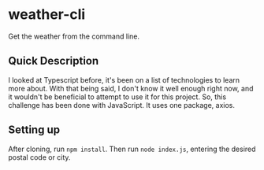# weather-cli

Get the weather from the command line.

## Quick Description

I looked at Typescript before, it's been on a list of technologies to learn more about. With that being said, I don't know it well enough right now, and it wouldn't be beneficial to attempt to use it for this project. So, this challenge has been done with JavaScript. It uses one package, axios.

## Setting up

After cloning, run `npm install`. Then run `node index.js`, entering the desired postal code or city.
